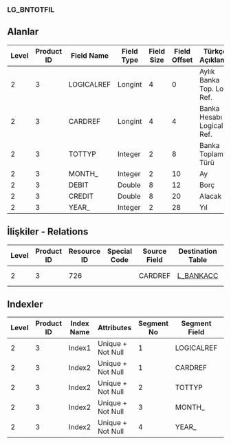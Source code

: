 ### LG_BNTOTFIL

## Alanlar

**Level**|**Product ID**|**Field Name**|**Field Type**|**Field Size**|**Field Offset**|**Türkçe Açıklama**|**Expression**
-----|-----|-----|-----|-----|-----|-----|-----
2|3|LOGICALREF|Longint|4|0|Aylık Banka Top. Log. Ref.|Monthly Bank Totals Logical Reference
2|3|CARDREF|Longint|4|4|Banka Hesabı Logical Ref.|BANKACC LOGICALREF
2|3|TOTTYP|Integer|2|8|Banka Toplam Türü|Bank Total Type
2|3|MONTH_|Integer|2|10|Ay|Month
2|3|DEBIT|Double|8|12|Borç|Debit
2|3|CREDIT|Double|8|20|Alacak|Credit
2|3|YEAR_|Integer|2|28|Yıl|Year

## İlişkiler - Relations
**Level**|**Product ID**|**Resource ID**|**Special Code**|**Source Field**|**Destination Table**|**Destination Field**|**Relation Type**|**Extra Condition**
-----|-----|-----|-----|-----|-----|-----|-----|-----
2|3|726||CARDREF|[L_BANKACC](../L_BANKACC "L_BANKACC")|LOGICALREF|one-to-one|

## Indexler
**Level**|**Product ID**|**Index Name**|**Attributes**|**Segment No**|**Segment Field**|**Sense**
-----|-----|-----|-----|-----|-----|-----
2|3|Index1|Unique + Not Null|1|LOGICALREF|Ascending
2|3|Index2|Unique + Not Null|1|CARDREF|Ascending
2|3|Index2|Unique + Not Null|2|TOTTYP|Ascending
2|3|Index2|Unique + Not Null|3|MONTH_|Ascending
2|3|Index2|Unique + Not Null|4|YEAR_|Ascending
